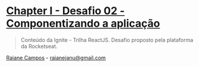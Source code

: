 # [Chapter I - Desafio 02 - Componentizando a aplicação](https://www.notion.so/Desafio-02-Componentizando-a-aplica-o-b9f0f025c95b437699d0c3115f55b0f1)

>  Conteúdo da Ignite - Trilha ReactJS. Desafio proposto pela plataforma da Rocketseat.
 

[Raiane Campos](https://www.linkedin.com/in/raiane-campos-6a225b80/) - raianejanu@gmail.com

